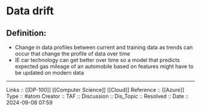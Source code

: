 # Data drift

## Definition:

- Change in data profiles between current and training data as trends can occur that change the profile of data over time
- IE car technology can get better over time so a model that predicts expected gas mileage of an automobile based on features might have to be updated on modern data
---
Links :: [[DP-100]] [[Computer Science]] [[Cloud]]
Reference ::  [[Azure]]
Type :: #atom
Creator ::
TAF ::
Discussion ::
Dis_Topic :: 
Resolved ::
Date :: 2024-09-08 07:59
